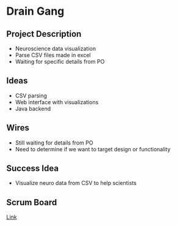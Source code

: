 # Drain Gang


## Project Description
- Neuroscience data visualization
- Parse CSV files made in excel
- Waiting for specific details from PO
## Ideas
- CSV parsing
- Web interface with visualizations
- Java backend
## Wires
- Still waiting for details from PO
- Need to determine if we want to target design or functionality
## Success Idea
- Visualize neuro data from CSV to help scientists
## Scrum Board
[Link](https://github.com/raad1masum/Drain-Gang/projects/1)
